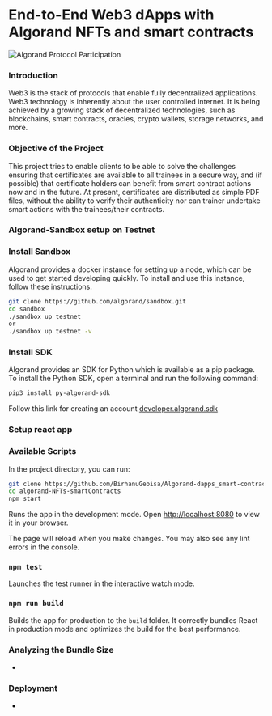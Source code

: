 # End-to-End Web3 dApps with Algorand NFTs and smart contracts
![Algorand Protocol Participation](https://images.saymedia-content.com/.image/ar_1:1%2Cc_fill%2Ccs_srgb%2Cfl_progressive%2Cq_auto:eco%2Cw_1200/MTkwMzYwNzM4MTM5ODc0NzA4/end-to-end-web3-dapp-certificate-generation-distribution-using-algorand.jpg)

### Introduction
Web3 is the stack of protocols that enable fully decentralized applications. Web3 technology is inherently about the user controlled internet. It is being achieved by a growing stack of decentralized technologies, such as blockchains, smart contracts, oracles, crypto wallets, storage networks, and more.

### Objective of the Project
This project tries to enable clients to be able to solve the challenges ensuring that certificates are available to all trainees in a secure way, and (if possible) that certificate holders can benefit from smart contract actions now and in the future. At present, certificates are distributed as simple PDF files, without the ability to verify their authenticity nor can trainer undertake smart actions with the trainees/their contracts.

### Algorand-Sandbox setup on Testnet

### Install Sandbox

Algorand provides a docker instance for setting up a node, which can be used to get started developing quickly. To install and use this instance, follow these instructions.​

```bash
git clone https://github.com/algorand/sandbox.git
cd sandbox
./sandbox up testnet
or
./sandbox up testnet -v
```

### Install SDK

Algorand provides an SDK for Python which is available as a pip package. To install the Python SDK, open a terminal and run the following command:​

```bash
pip3 install py-algorand-sdk
```

Follow this link for creating an account [developer.algorand.sdk](https://developer.algorand.org/docs/sdks/python/)

### Setup react app

### Available Scripts

In the project directory, you can run:

```bash
git clone https://github.com/BirhanuGebisa/Algorand-dapps_smart-contract.git
cd algorand-NFTs-smartContracts
npm start
```

Runs the app in the development mode.
Open [http://localhost:8080](http://localhost:8080) to view it in your browser.

The page will reload when you make changes.
You may also see any lint errors in the console.

### `npm test`

Launches the test runner in the interactive watch mode.

### `npm run build`

Builds the app for production to the `build` folder.
It correctly bundles React in production mode and optimizes the build for the best performance.


### Analyzing the Bundle Size
-
### Deployment
-

